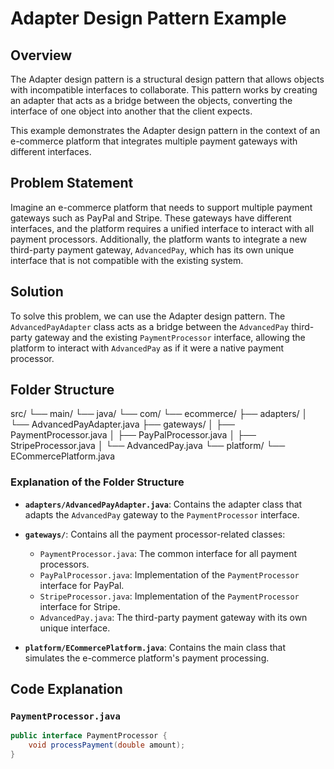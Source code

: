 # Adapter Design Pattern Example

## Overview

The Adapter design pattern is a structural design pattern that allows objects with incompatible interfaces to collaborate. This pattern works by creating an adapter that acts as a bridge between the objects, converting the interface of one object into another that the client expects.

This example demonstrates the Adapter design pattern in the context of an e-commerce platform that integrates multiple payment gateways with different interfaces.

## Problem Statement

Imagine an e-commerce platform that needs to support multiple payment gateways such as PayPal and Stripe. These gateways have different interfaces, and the platform requires a unified interface to interact with all payment processors. Additionally, the platform wants to integrate a new third-party payment gateway, `AdvancedPay`, which has its own unique interface that is not compatible with the existing system.

## Solution

To solve this problem, we can use the Adapter design pattern. The `AdvancedPayAdapter` class acts as a bridge between the `AdvancedPay` third-party gateway and the existing `PaymentProcessor` interface, allowing the platform to interact with `AdvancedPay` as if it were a native payment processor.

## Folder Structure

src/
└── main/
└── java/
└── com/
└── ecommerce/
├── adapters/
│ └── AdvancedPayAdapter.java
├── gateways/
│ ├── PaymentProcessor.java
│ ├── PayPalProcessor.java
│ ├── StripeProcessor.java
│ └── AdvancedPay.java
└── platform/
└── ECommercePlatform.java


### Explanation of the Folder Structure

- **`adapters/AdvancedPayAdapter.java`**: Contains the adapter class that adapts the `AdvancedPay` gateway to the `PaymentProcessor` interface.

- **`gateways/`**: Contains all the payment processor-related classes:
  - `PaymentProcessor.java`: The common interface for all payment processors.
  - `PayPalProcessor.java`: Implementation of the `PaymentProcessor` interface for PayPal.
  - `StripeProcessor.java`: Implementation of the `PaymentProcessor` interface for Stripe.
  - `AdvancedPay.java`: The third-party payment gateway with its own unique interface.

- **`platform/ECommercePlatform.java`**: Contains the main class that simulates the e-commerce platform's payment processing.

## Code Explanation

### `PaymentProcessor.java`
```java
public interface PaymentProcessor {
    void processPayment(double amount);
}
